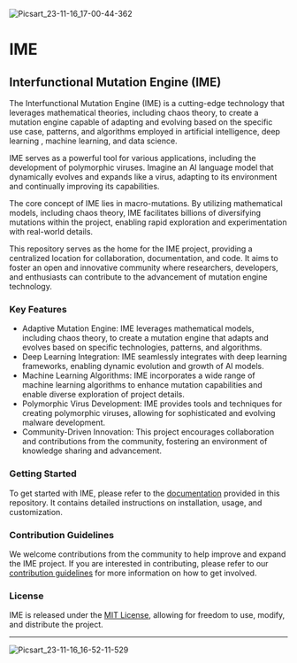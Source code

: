 ![Picsart_23-11-16_17-00-44-362](https://github.com/VaysiDevelopmentCenter/IME/assets/151166631/400e2c49-490a-4f50-bdf7-d349524c77db)


# IME

## Interfunctional Mutation Engine (IME)

  The Interfunctional Mutation Engine (IME) is a cutting-edge technology that leverages mathematical theories, including chaos theory, to create a mutation engine capable of adapting and evolving based on the specific use case, patterns, and algorithms employed in artificial intelligence, deep learning , machine learning, and data science.

  IME serves as a powerful tool for various applications, including the development of polymorphic viruses. Imagine an AI language model that dynamically evolves and expands like a virus, adapting to its environment and continually improving its capabilities.

  The core concept of IME lies in macro-mutations. By utilizing mathematical models, including chaos theory, IME facilitates billions of diversifying mutations within the project, enabling rapid exploration and experimentation with real-world details.

  This repository serves as the home for the IME project, providing a centralized location for collaboration, documentation, and code. It aims to foster an open and innovative community where researchers, developers, and enthusiasts can contribute to the advancement of mutation engine technology.

  ### Key Features

  - Adaptive Mutation Engine: IME leverages mathematical models, including chaos theory, to create a mutation engine that adapts and evolves based on specific technologies, patterns, and algorithms.
  - Deep Learning Integration: IME seamlessly integrates with deep learning frameworks, enabling dynamic evolution and growth of AI models.
  - Machine Learning Algorithms: IME incorporates a wide range of machine learning algorithms to enhance mutation capabilities and enable diverse exploration of project details.
  - Polymorphic Virus Development: IME provides tools and techniques for creating polymorphic viruses, allowing for sophisticated and evolving malware development.
  - Community-Driven Innovation: This project encourages collaboration and contributions from the community, fostering an environment of knowledge sharing and advancement.

  ### Getting Started

  To get started with IME, please refer to the [documentation](docs/) provided in this repository. It contains detailed instructions on installation, usage, and customization.

  ### Contribution Guidelines

  We welcome contributions from the community to help improve and expand the IME project. If you are interested in contributing, please refer to our [contribution guidelines](CONTRIBUTING.md) for more information on how to get involved.

  ### License

  IME is released under the [MIT License](LICENSE), allowing for freedom to use, modify, and distribute the project.

  ---

![Picsart_23-11-16_16-52-11-529](https://github.com/VaysiDevelopmentCenter/IME/assets/151166631/f36a1d1a-4261-46bb-9fab-99a46e2383fc)

